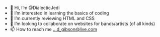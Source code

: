 - 👋 Hi, I’m @DialecticJedi
- 👀 I’m interested in learning the basics of coding
- 🌱 I’m currently reviewing HTML and CSS
- 💞️ I’m looking to collaborate on websites for bands/artists (of all kinds)
- 📫 How to reach me ...d_gibson@live.com

<!---
DialecticJedi/DialecticJedi is a ✨ special ✨ repository because its `README.md` (this file) appears on your GitHub profile.
You can click the Preview link to take a look at your changes.
--->
